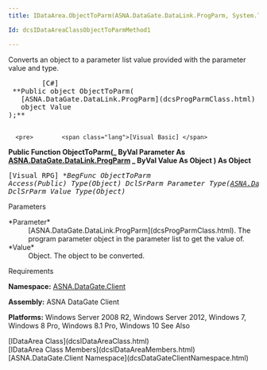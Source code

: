 ```yaml
---
title: IDataArea.ObjectToParm(ASNA.DataGate.DataLink.ProgParm, System.Type)

Id: dcsIDataAreaClassObjectToParmMethod1

---
```


Converts an object to a parameter list value provided with the parameter value and type.
<pre>        <span class="lang">[C#]</span>
 **Public object ObjectToParm(
   [ASNA.DataGate.DataLink.ProgParm](dcsProgParmClass.html) Parameter,
   object Value
);** 
      </pre>
      <pre>        <span class="lang">[Visual Basic] </span>
 **Public Function ObjectToParm(_ 
   ByVal Parameter As [ASNA.DataGate.DataLink.ProgParm](dcsProgParmClass.html) _
   ByVal Value As Object
) As Object** 
      </pre>
      <pre class="prettyprint">
        <span class="lang">[Visual RPG]</span>
 **BegFunc ObjectToParm Access(*Public) Type(Object)
   DclSrParm Parameter Type([ASNA.DataGate.DataLink.ProgParm](dcsProgParmClass.html))
   DclSrParm Value Type(Object)** 
      </pre>

Parameters

<dl>
        <dt>
 *Parameter* 
        </dt>
        <dd>[ASNA.DataGate.DataLink.ProgParm](dcsProgParmClass.html).  
						The program parameter object in the parameter list to get the value of.</dd>
        <dt>
 *Value* 
        </dt>
        <dd>			Object.  The object to be converted.</dd>
</dl>

Requirements

**Namespace:** [ASNA.DataGate.Client](dcsDataGateClientNamespace.html) 

**Assembly:** ASNA DataGate Client

**Platforms:** Windows Server 2008 R2, Windows Server 2012, Windows 7, Windows 8 Pro, Windows 8.1 Pro, Windows 10
See Also

<dl />
      [IDataArea Class](dcsIDataAreaClass.html)
      <br />
      [IDataArea Class Members](dcsIDataAreaMembers.html)
      <br />
      [ASNA.DataGate.Client Namespace](dcsDataGateClientNamespace.html)

